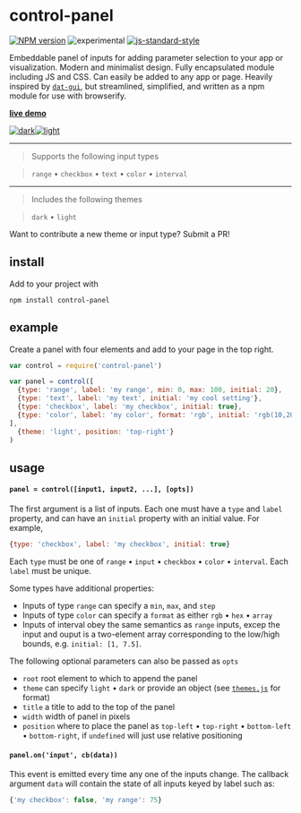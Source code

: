 # control-panel

[![NPM version][npm-image]][npm-url]
![experimental][experimental-image]
[![js-standard-style][standard-image]][standard-url]


Embeddable panel of inputs for adding parameter selection to your app or visualization. Modern and minimalist design. Fully encapsulated module including JS and CSS. Can easily be added to any app or page. Heavily inspired by [`dat-gui`](https://github.com/dataarts/dat.gui), but streamlined, simplified, and written as a npm module for use with browserify.

**[live demo](http://control-panel.surge.sh)**

[![dark](images/dark.png)](http://control-panel.surge.sh)[![light](images/light.png)](http://control-panel.surge.sh)

----------------

> Supports the following input types

> `range` • `checkbox` • `text` • `color` • `interval`

----------------

> Includes the following themes

> `dark` • `light`

Want to contribute a new theme or input type? Submit a PR!

## install

Add to your project with

```
npm install control-panel
```

## example

Create a panel with four elements and add to your page in the top right.

```javascript
var control = require('control-panel')

var panel = control([
  {type: 'range', label: 'my range', min: 0, max: 100, initial: 20},
  {type: 'text', label: 'my text', initial: 'my cool setting'},
  {type: 'checkbox', label: 'my checkbox', initial: true},
  {type: 'color', label: 'my color', format: 'rgb', initial: 'rgb(10,200,0)'}
], 
  {theme: 'light', position: 'top-right'}
)
```

## usage

#### `panel = control([input1, input2, ...], [opts])`

The first argument is a list of inputs. Each one must have a `type` and `label` property, and can have an `initial` property with an initial value. For example,

```javascript
{type: 'checkbox', label: 'my checkbox', initial: true}
```

Each `type` must be one of `range` • `input` • `checkbox` • `color` • `interval`. Each `label` must be unique. 

Some types have additional properties:
- Inputs of type `range` can specify a `min`, `max`, and `step`
- Inputs of type `color` can specify a `format` as either `rgb` • `hex` • `array`
- Inputs of interval obey the same semantics as `range` inputs, excep the input and ouput is a two-element array corresponding to the low/high bounds, e.g. `initial: [1, 7.5]`.

The following optional parameters can also be passed as `opts`
- `root` root element to which to append the panel
- `theme` can specify `light` • `dark` or provide an object (see [`themes.js`](themes.js) for format)
- `title` a title to add to the top of the panel
- `width` width of panel in pixels
- `position` where to place the panel as `top-left` • `top-right` • `bottom-left` • `bottom-right`, if `undefined` will just use relative positioning

#### `panel.on('input', cb(data))`

This event is emitted every time any one of the inputs change. The callback argument `data` will contain the state of all inputs keyed by label such as:

```javascript
{'my checkbox': false, 'my range': 75}
```

[npm-image]: https://img.shields.io/badge/npm-v1.1.1-lightgray.svg?style=flat-square
[npm-url]: https://npmjs.org/package/control-panel
[standard-image]: https://img.shields.io/badge/code%20style-standard-lightgray.svg?style=flat-square
[standard-url]: https://github.com/feross/standard
[experimental-image]: https://img.shields.io/badge/stability-experimental-lightgray.svg?style=flat-square
